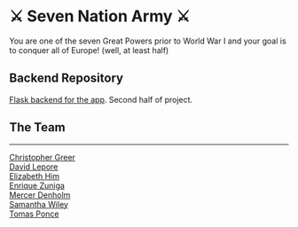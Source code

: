 # ⚔️ Seven Nation Army ⚔️

You are one of the seven Great Powers prior to World War I and your goal is to conquer all of Europe! (well, at least half)

## Backend Repository
[Flask backend for the app](https://github.com/MataMercer/SevenNationArmyBackend). Second half of project.


## The Team

---

[Christopher Greer](https://github.com/BornIncompetence)\
[David Lepore](https://github.com/Davidlepore)\
[Elizabeth Him](https://github.com/elizabethhim/)\
[Enrique Zuniga](https://github.com/zuniganoel)\
[Mercer Denholm](https://github.com/MataMercer)\
[Samantha Wiley](https://github.com/samanthawiley)\
[Tomas Ponce](https://github.com/Ponce-1)


